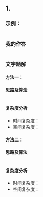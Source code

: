 ## 1. 


### 示例：

```

```

### 我的作答

```js

```

### 文字题解

#### 方法一：

#### 思路及算法



```js

```

#### 复杂度分析

* 时间复杂度：
* 空间复杂度：

#### 方法二：

#### 思路及算法


```js

```

#### 复杂度分析

* 时间复杂度：
* 空间复杂度：
